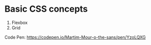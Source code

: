 # Basic CSS concepts

1. Flexbox
2. Grid

Code Pen: https://codepen.io/Martim-Mour-o-the-sans/pen/YzoLQXG  